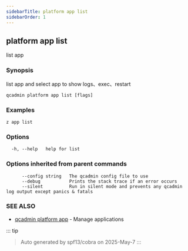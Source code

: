 ```yaml
---
sidebarTitle: platform app list
sidebarOrder: 1
---
```


## platform app list

list app

### Synopsis

list app and select app to show logs、exec、restart

```
qcadmin platform app list [flags]
```

### Examples

```
z app list
```

### Options

```
  -h, --help   help for list
```

### Options inherited from parent commands

```
      --config string   The qcadmin config file to use
      --debug           Prints the stack trace if an error occurs
      --silent          Run in silent mode and prevents any qcadmin log output except panics & fatals
```

### SEE ALSO

* [qcadmin platform app](platform_app.md)	 - Manage applications

::: tip
>Auto generated by spf13/cobra on 2025-May-7
:::